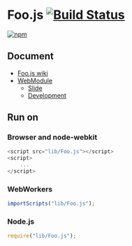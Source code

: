 # Foo.js [![Build Status](https://travis-ci.org/uupaa/Foo.js.png)](http://travis-ci.org/uupaa/Foo.js)

[![npm](https://nodei.co/npm/uupaa.foo.js.png?downloads=true&stars=true)](https://nodei.co/npm/uupaa.foo.js/)



## Document

- [Foo.js wiki](https://github.com/uupaa/Foo.js/wiki/Foo)
- [WebModule](https://github.com/uupaa/WebModule)
    - [Slide](http://uupaa.github.io/Slide/slide/WebModule/index.html)
    - [Development](https://github.com/uupaa/WebModule/wiki/Development)

## Run on

### Browser and node-webkit

```js
<script src="lib/Foo.js"></script>
<script>
    ...
</script>
```

### WebWorkers

```js
importScripts("lib/Foo.js");

```

### Node.js

```js
require("lib/Foo.js");

```

